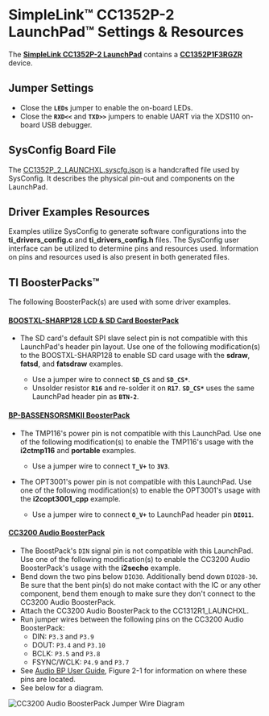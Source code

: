 # SimpleLink&trade; CC1352P-2 LaunchPad&trade; Settings & Resources

The [__SimpleLink CC1352P-2 LaunchPad__][launchpad] contains a
[__CC1352P1F3RGZR__][device] device.


## Jumper Settings

* Close the __`LEDs`__ jumper to enable the on-board LEDs.
* Close the __`RXD<<`__ and __`TXD>>`__ jumpers to enable UART via
the XDS110 on-board USB debugger.


## SysConfig Board File

The [CC1352P_2_LAUNCHXL.syscfg.json](../.meta/CC1352P_2_LAUNCHXL.syscfg.json)
is a handcrafted file used by SysConfig. It describes the physical pin-out
and components on the LaunchPad.


## Driver Examples Resources

Examples utilize SysConfig to generate software configurations into
the __ti_drivers_config.c__ and __ti_drivers_config.h__ files. The SysConfig
user interface can be utilized to determine pins and resources used.
Information on pins and resources used is also present in both generated files.


## TI BoosterPacks&trade;

The following BoosterPack(s) are used with some driver examples.

#### [__BOOSTXL-SHARP128 LCD & SD Card BoosterPack__][boostxl-sharp128]

  * The SD card's default SPI slave select pin is not compatible with this
    LaunchPad's header pin layout. Use one of the following modification(s)
    to the BOOSTXL-SHARP128 to enable SD card usage with the __sdraw__,
    __fatsd__, and __fatsdraw__ examples.

    * Use a jumper wire to connect __`SD_CS`__ and __`SD_CS*`__.
    * Unsolder resistor __`R16`__ and re-solder it on __`R17`__. __`SD_CS*`__
      uses the same LaunchPad header pin as __`BTN-2`__.

#### [__BP-BASSENSORSMKII BoosterPack__][bp-bassensorsmkii]

  * The TMP116's power pin is not compatible with this LaunchPad. Use one of
    the following modification(s) to enable the TMP116's usage with the
    __i2ctmp116__ and __portable__ examples.

    * Use a jumper wire to connect __`T_V+`__ to __`3V3`__.

  * The OPT3001's power pin is not compatible with this LaunchPad. Use one
    of the following modification(s) to enable the OPT3001's usage with the
    __i2copt3001_cpp__ example.

    * Use a jumper wire to connect __`O_V+`__ to LaunchPad header pin
      __`DIO11`__.

#### [__CC3200 Audio BoosterPack__][cc3200audboost]

  * The BoostPack's `DIN` signal pin is not compatible with this LaunchPad.
    Use one of the following modification(s) to enable the CC3200 Audio
    BoosterPack's usage with the __i2secho__ example.
  * Bend down the two pins below `DIO30`. Additionally bend down `DIO28-30`.
    Be sure that the bent pin(s) do not make contact with the IC or any other
    component, bend them enough to make sure they don't connect to the CC3200
    Audio BoosterPack.
  * Attach the CC3200 Audio BoosterPack to the CC1312R1_LAUNCHXL.
  * Run jumper wires between the following pins on the CC3200 Audio BoosterPack:
    - DIN: `P3.3` and `P3.9`
    - DOUT: `P3.4` and `P3.10`
    - BCLK: `P3.5` and `P3.8`
    - FSYNC/WCLK: `P4.9` and `P3.7`
  * See [Audio BP User Guide][cc3200audboost-user-guide], Figure 2-1 for
    information on where these pins are located.
  * See below for a diagram.

![CC3200 Audio BoosterPack Jumper Wire Diagram](images/cc3200audboost_cc13x2_jumpers_annotated.png)

[device]: http://www.ti.com/product/CC1352P
[launchpad]: http://www.ti.com/tool/LAUNCHXL-CC1352P
[boostxl-sharp128]: http://www.ti.com/tool/boostxl-sharp128
[bp-bassensorsmkii]: http://www.ti.com/tool/bp-bassensorsmkii
[cc3200audboost]: http://www.ti.com/tool/CC3200AUDBOOST
[cc3200audboost-user-guide]: http://www.ti.com/lit/pdf/swru383
